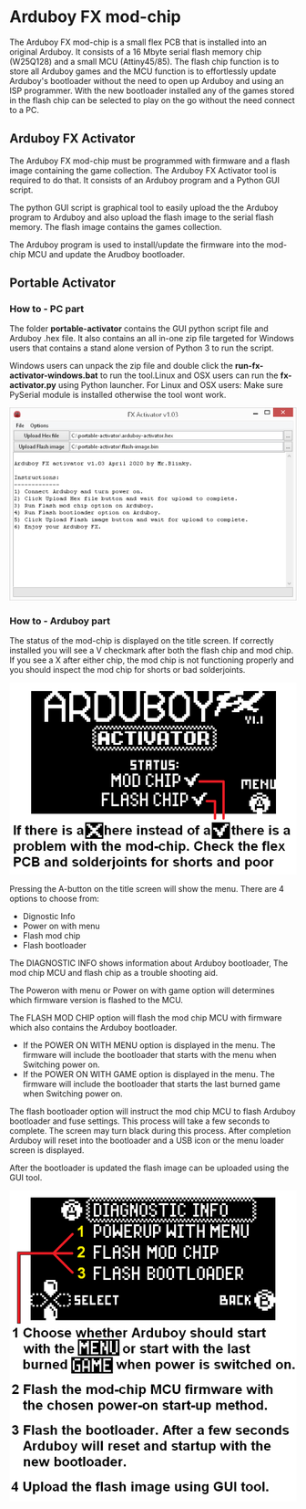 # Arduboy FX mod-chip

The Arduboy FX mod-chip is a small flex PCB that is installed into an original Arduboy.
It consists of a 16 Mbyte serial flash memory chip (W25Q128) and a small MCU (Attiny45/85).
The flash chip function is to store all Arduboy games and the MCU function is to effortlessly
update Arduboy's bootloader without the need to open up Arduboy and using an ISP programmer.
With the new bootloader installed any of the games stored in the flash chip can be selected to
play on the go without the need connect to a PC.

## Arduboy FX Activator

The Arduboy FX mod-chip must be programmed with firmware and a flash image containing the game
collection. The Arduboy FX Activator tool is required to do that. It consists of an Arduboy
program and a Python GUI script.

The python GUI script is graphical tool to easily upload the the Arduboy program to Arduboy
and also upload the flash image to the serial flash memory. The flash image contains the
games collection. 

The Arduboy program is used to install/update the firmware into the mod-chip MCU and update
the Arudboy bootloader.

## Portable Activator

### How to - PC part

The folder **portable-activator** contains the GUI python script file and Arduboy .hex file.
It also contains an all in-one zip file targeted for Windows users that contains a stand alone
version of Python 3 to run the script.

Windows users can unpack the zip file and double click the **run-fx-activator-windows.bat** to run
the tool.Linux and OSX users can run the **fx-activator.py** using Python launcher.
For Linux and OSX users: Make sure PySerial module is installed otherwise the tool wont work.

![screenshot](https://github.com/MrBlinky/Arduboy-FX-mod-chip/raw/master/portable-activator/screenshot-running.png)


### How to - Arduboy part

The status of the mod-chip is displayed on the title screen. If correctly installed you will see a V checkmark after both the flash chip and mod chip. If you see a X after either chip, the mod chip is not functioning properly and you should inspect the mod chip for shorts or bad solderjoints.

![titlescreen](https://github.com/MrBlinky/Arduboy-FX-mod-chip/raw/master/portable-activator/fx-activator-titlescreen.png)

Pressing the A-button on the title screen will show the menu. There are 4 options to choose from:
- Dignostic Info
- Power on with menu
- Flash mod chip
- Flash bootloader

The DIAGNOSTIC INFO shows information about Arduboy bootloader, The mod chip MCU and flash chip as a trouble shooting aid.

The Poweron with menu or Power on with game option will determines which firmware version is flashed to the MCU.

The FLASH MOD CHIP option will flash the mod chip MCU with firmware which also contains the Arduboy bootloader.
* If the POWER ON WITH MENU option is displayed in the menu. The firmware will include the bootloader that starts with the menu when Switching power on.
* If the POWER ON WITH GAME option is displayed in the menu. The firmware will include the bootloader that starts the last burned game when Switching power on.

The flash bootloader option will instruct the mod chip MCU to flash Arduboy bootloader and fuse settings. This process will take a few seconds to complete.
The screen may turn black during this process. After completion Arduboy will reset into the bootloader and a USB icon or the menu loader screen is displayed.

After the bootloader is updated the flash image can be uploaded using the GUI tool.

![menu](https://github.com/MrBlinky/Arduboy-FX-mod-chip/raw/master/portable-activator/fx-activator-menu.png)
